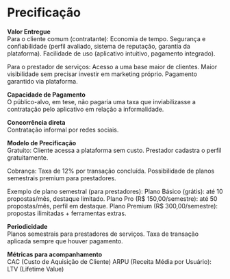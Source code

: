 
<h1>Precificação</h1>

**Valor Entregue**<br>
Para o cliente comum (contratante):
Economia de tempo.
Segurança e confiabilidade (perfil avaliado, sistema de reputação, garantia da plataforma).
Facilidade de uso (aplicativo intuitivo, pagamento integrado).

Para o prestador de serviços:
Acesso a uma base maior de clientes.
Maior visibilidade sem precisar investir em marketing próprio.
Pagamento garantido via plataforma.

**Capacidade de Pagamento**<br>
O público-alvo, em tese, não pagaria uma taxa que inviabilizasse a contratação pelo aplicativo em relação a informalidade.

**Concorrência direta**<br>
Contratação informal por redes sociais.

**Modelo de Precificação**<br>
Gratuito:
Cliente acessa a plataforma sem custo.
Prestador cadastra o perfil gratuitamente.

Cobrança:
Taxa de 12% por transação concluída.
Possibilidade de planos semestrais premium para prestadores.

Exemplo de plano semestral (para prestadores):
Plano Básico (grátis): até 10 propostas/mês, destaque limitado.
Plano Pro (R$ 150,00/semestre): até 50 propostas/mês, perfil em destaque.
Plano Premium (R$ 300,00/semestre): propostas ilimitadas + ferramentas extras.

**Periodicidade**<br>
Planos semestrais para prestadores de serviços.
Taxa de transação aplicada sempre que houver pagamento.

**Métricas para acompanhamento**<br>
CAC (Custo de Aquisição de Cliente)
ARPU (Receita Média por Usuário):
LTV (Lifetime Value)
